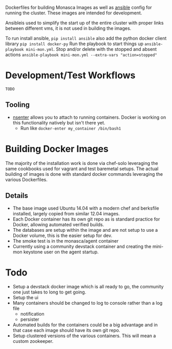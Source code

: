 Dockerfiles for building Monasca Images as well as [ansible](http://www.ansible.com) config for running the cluster.
These images are intended for development.

Ansibleis used to simplify the start up of the entire cluster with proper links between different vms, it is not used in building the images.

To run install ansible, `pip install ansible` also add the python docker client library `pip install docker-py`
Run the playbook to start things up `ansible-playbook mini-mon.yml`.
Stop and/or delete with the stopped and absent actions `ansible-playbook mini-mon.yml --extra-vars "action=stopped"`

# Development/Test Workflows
`TODO`

## Tooling
  - [nsenter](https://github.com/jpetazzo/nsenter) allows you to attach to running containers. Docker is working on this functionality natively but isn't there yet.
    - Run like `docker-enter my_container /bin/bash1`

# Building Docker Images
The majority of the installation work is done via chef-solo leveraging the same cookbooks used for vagrant and test baremetal setups.
The actual building of images is done with standard docker commands leveraging the various Dockerfiles.

## Details
- The base image used Ubuntu 14.04 with a modern chef and berksfile installed, largely copied from similar 12.04 images.
- Each Docker container has its own git repo as is standard practice for Docker, allowing automated verified builds.
- The databases are setup within the image and are not setup to use a Docker volume, this is the easier setup for dev.
- The smoke test is in the monasca/agent container
- Currently using a community devstack container and creating the mini-mon keystone user on the agent startup.

# Todo
- Setup a devstack docker image which is all ready to go, the community one just takes to long to get going.
- Setup the ui
- Many containers should be changed to log to console rather than a log file
  - notification
  - persister
- Automated builds for the containers could be a big advantage and in that case each image should have its own git repo.
- Setup clustered versions of the various containers. This will mean a custom zookeeper.
